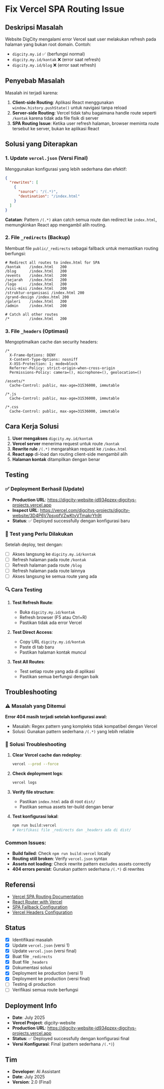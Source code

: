 # Fix Vercel SPA Routing Issue

## Deskripsi Masalah

Website DigCity mengalami error Vercel saat user melakukan refresh pada halaman yang bukan root domain. Contoh:
- `digcity.my.id` ✅ (berfungsi normal)
- `digcity.my.id/kontak` ❌ (error saat refresh)
- `digcity.my.id/blog` ❌ (error saat refresh)

## Penyebab Masalah

Masalah ini terjadi karena:

1. **Client-side Routing**: Aplikasi React menggunakan `window.history.pushState()` untuk navigasi tanpa reload
2. **Server-side Routing**: Vercel tidak tahu bagaimana handle route seperti `/kontak` karena tidak ada file fisik di server
3. **SPA Routing Issue**: Ketika user refresh halaman, browser meminta route tersebut ke server, bukan ke aplikasi React

## Solusi yang Diterapkan

### 1. Update `vercel.json` (Versi Final)

Menggunakan konfigurasi yang lebih sederhana dan efektif:

```json
{
  "rewrites": [
    {
      "source": "/(.*)",
      "destination": "/index.html"
    }
  ]
}
```

**Catatan**: Pattern `/(.*)` akan catch semua route dan redirect ke `index.html`, memungkinkan React app mengambil alih routing.

### 2. File `_redirects` (Backup)

Membuat file `public/_redirects` sebagai fallback untuk memastikan routing berfungsi:

```
# Redirect all routes to index.html for SPA
/kontak    /index.html   200
/blog      /index.html   200
/events    /index.html   200
/sejarah   /index.html   200
/logo      /index.html   200
/visi-misi /index.html   200
/struktur-organisasi /index.html 200
/grand-design /index.html 200
/galeri    /index.html   200
/admin     /index.html   200

# Catch all other routes
/*         /index.html   200
```

### 3. File `_headers` (Optimasi)

Mengoptimalkan cache dan security headers:

```
/*
  X-Frame-Options: DENY
  X-Content-Type-Options: nosniff
  X-XSS-Protection: 1; mode=block
  Referrer-Policy: strict-origin-when-cross-origin
  Permissions-Policy: camera=(), microphone=(), geolocation=()

/assets/*
  Cache-Control: public, max-age=31536000, immutable

/*.js
  Cache-Control: public, max-age=31536000, immutable

/*.css
  Cache-Control: public, max-age=31536000, immutable
```

## Cara Kerja Solusi

1. **User mengakses** `digcity.my.id/kontak`
2. **Vercel server** menerima request untuk route `/kontak`
3. **Rewrite rule** `/(.*)` mengarahkan request ke `/index.html`
4. **React app** di-load dan routing client-side mengambil alih
5. **Halaman kontak** ditampilkan dengan benar

## Testing

### ✅ Deployment Berhasil (Update)

- **Production URL**: https://digcity-website-id934pzex-digcitys-projects.vercel.app
- **Inspect URL**: https://vercel.com/digcitys-projects/digcity-website/3D4P6V7psvpfVZwKtyVTmakrYh9t
- **Status**: ✅ Deployed successfully dengan konfigurasi baru

### 🧪 Test yang Perlu Dilakukan

Setelah deploy, test dengan:
- [ ] Akses langsung ke `digcity.my.id/kontak`
- [ ] Refresh halaman pada route `/kontak`
- [ ] Refresh halaman pada route `/blog`
- [ ] Refresh halaman pada route lainnya
- [ ] Akses langsung ke semua route yang ada

### 🔍 Cara Testing

1. **Test Refresh Route**:
   - Buka `digcity.my.id/kontak`
   - Refresh browser (F5 atau Ctrl+R)
   - Pastikan tidak ada error Vercel

2. **Test Direct Access**:
   - Copy URL `digcity.my.id/kontak`
   - Paste di tab baru
   - Pastikan halaman kontak muncul

3. **Test All Routes**:
   - Test setiap route yang ada di aplikasi
   - Pastikan semua berfungsi dengan baik

## Troubleshooting

### ⚠️ Masalah yang Ditemui

**Error 404 masih terjadi setelah konfigurasi awal:**
- Masalah: Regex pattern yang kompleks tidak kompatibel dengan Vercel
- Solusi: Gunakan pattern sederhana `/(.*)` yang lebih reliable

### 🔧 Solusi Troubleshooting

1. **Clear Vercel cache dan redeploy**:
   ```bash
   vercel --prod --force
   ```

2. **Check deployment logs**:
   ```bash
   vercel logs
   ```

3. **Verify file structure**:
   - Pastikan `index.html` ada di root `dist/`
   - Pastikan semua assets ter-build dengan benar

4. **Test konfigurasi lokal**:
   ```bash
   npm run build:vercel
   # Verifikasi file _redirects dan _headers ada di dist/
   ```

### Common Issues:

- **Build failed**: Check `npm run build:vercel` locally
- **Routing still broken**: Verify `vercel.json` syntax
- **Assets not loading**: Check rewrite pattern excludes assets correctly
- **404 errors persist**: Gunakan pattern sederhana `/(.*)` di rewrites

## Referensi

- [Vercel SPA Routing Documentation](https://vercel.com/docs/projects/project-configuration#rewrites)
- [React Router with Vercel](https://vercel.com/guides/deploying-react-with-vercel)
- [SPA Fallback Configuration](https://vercel.com/docs/projects/project-configuration#rewrites)
- [Vercel Headers Configuration](https://vercel.com/docs/projects/project-configuration#headers)

## Status

- [x] Identifikasi masalah
- [x] Update `vercel.json` (versi 1)
- [x] Update `vercel.json` (versi final)
- [x] Buat file `_redirects`
- [x] Buat file `_headers`
- [x] Dokumentasi solusi
- [x] Deployment ke production (versi 1)
- [x] Deployment ke production (versi final)
- [ ] Testing di production
- [ ] Verifikasi semua route berfungsi

## Deployment Info

- **Date**: July 2025
- **Vercel Project**: digcity-website
- **Production URL**: https://digcity-website-id934pzex-digcitys-projects.vercel.app
- **Status**: ✅ Deployed successfully dengan konfigurasi final
- **Versi Konfigurasi**: Final (pattern sederhana `/(.*)`)

## Tim

- **Developer**: AI Assistant
- **Date**: July 2025
- **Version**: 2.0 (Final)

